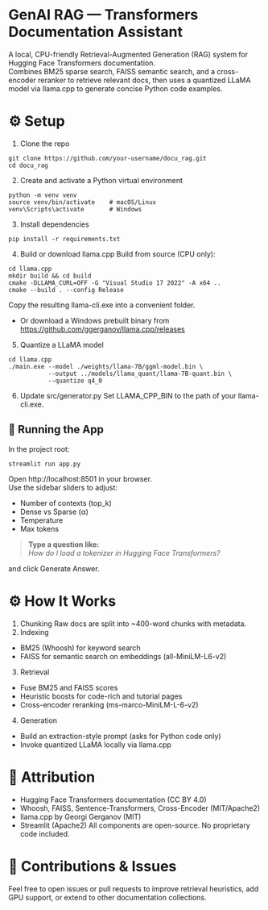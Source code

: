 # GenAI RAG — Transformers Documentation Assistant
 
A local, CPU-friendly Retrieval-Augmented Generation (RAG) system for Hugging Face Transformers documentation.
<br> Combines BM25 sparse search, FAISS semantic search, and a cross-encoder reranker to retrieve relevant docs, then uses a quantized LLaMA model via llama.cpp to generate concise Python code examples.

# ⚙️ Setup

1. Clone the repo
```
git clone https://github.com/your-username/docu_rag.git
cd docu_rag
```

2. Create and activate a Python virtual environment
```
python -m venv venv
source venv/bin/activate    # macOS/Linux
venv\Scripts\activate       # Windows
```

3. Install dependencies
```
pip install -r requirements.txt
```

4. Build or download llama.cpp
Build from source (CPU only):
```
cd llama.cpp
mkdir build && cd build
cmake -DLLAMA_CURL=OFF -G "Visual Studio 17 2022" -A x64 ..
cmake --build . --config Release
```
Copy the resulting llama-cli.exe into a convenient folder.

- Or download a Windows prebuilt binary from
https://github.com/ggerganov/llama.cpp/releases

5. Quantize a LLaMA model
```
cd llama.cpp
./main.exe --model ./weights/llama-7B/ggml-model.bin \
           --output ../models/llama_quant/llama-7B-quant.bin \
           --quantize q4_0
```

6. Update src/generator.py
Set LLAMA_CPP_BIN to the path of your llama-cli.exe.

🚀 Running the App
---

In the project root:
```
streamlit run app.py
```
Open http://localhost:8501 in your browser.
<br>
Use the sidebar sliders to adjust:
- Number of contexts (top_k)
- Dense vs Sparse (α)
- Temperature
- Max tokens

> **Type a question like:**  
> *How do I load a tokenizer in Hugging Face Transformers?*

and click Generate Answer.

# ⚙️ How It Works
1. Chunking
Raw docs are split into ~400-word chunks with metadata.
2. Indexing
- BM25 (Whoosh) for keyword search
- FAISS for semantic search on embeddings (all-MiniLM-L6-v2)
3. Retrieval
- Fuse BM25 and FAISS scores
- Heuristic boosts for code-rich and tutorial pages
- Cross-encoder reranking (ms-marco-MiniLM-L-6-v2)
4. Generation
- Build an extraction-style prompt (asks for Python code only)
- Invoke quantized LLaMA locally via llama.cpp

# 📄 Attribution
- Hugging Face Transformers documentation (CC BY 4.0)
- Whoosh, FAISS, Sentence-Transformers, Cross-Encoder (MIT/Apache2)
- llama.cpp by Georgi Gerganov (MIT)
- Streamlit (Apache2)
All components are open-source. No proprietary code included.

# 🙏 Contributions & Issues
Feel free to open issues or pull requests to improve retrieval heuristics, add GPU support, or extend to other documentation collections.
